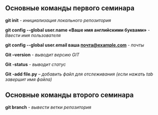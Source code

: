 ## Основные команды первого семинара

**git init** - *инициализация локального репозитория*

**git config --global user.name «Ваше имя английскими буквами»** - *Ввести имя пользователя*

**git config --global user.email ваша почта@example.com** - *почты*

**Git –version** - *выводит версию GIT*

**Git -status** - *выводит статус*

**Git -add file.py**  – *добавить файл для отслеживания (если нажать tab завершит имя файла)*

## Основные команды второго семинара

**git branch** - *вывести ветки репозитория*
